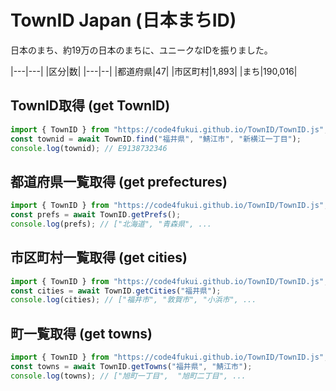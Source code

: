 # TownID Japan (日本まちID)

日本のまち、約19万の日本のまちに、ユニークなIDを振りました。

|---|---|
|区分|数|
|---|--|
|都道府県|47|
|市区町村|1,893|
|まち|190,016|

## TownID取得 (get TownID)

```js
import { TownID } from "https://code4fukui.github.io/TownID/TownID.js";
const townid = await TownID.find("福井県", "鯖江市", "新横江一丁目");
console.log(townid); // E9138732346
```

## 都道府県一覧取得 (get prefectures)

```js
import { TownID } from "https://code4fukui.github.io/TownID/TownID.js";
const prefs = await TownID.getPrefs();
console.log(prefs); // ["北海道", "青森県", ...
```

## 市区町村一覧取得 (get cities)

```js
import { TownID } from "https://code4fukui.github.io/TownID/TownID.js";
const cities = await TownID.getCities("福井県");
console.log(cities); // ["福井市", "敦賀市", "小浜市", ...
```

## 町一覧取得 (get towns)

```js
import { TownID } from "https://code4fukui.github.io/TownID/TownID.js";
const towns = await TownID.getTowns("福井県", "鯖江市");
console.log(towns); // ["旭町一丁目",  "旭町二丁目", ...
```
